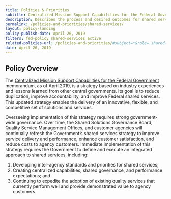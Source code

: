 ```yaml
---
title: Policies & Priorities
subtitle: Centralized Mission Support Capabilities for the Federal Government
description: Describes the process and desired outcomes for shared services.
permalink: /policies-and-priorities/shared-services/
layout: policy-landing
policy-publish-date: April 26, 2019
filters: fed-policy shared-services active
related-policies-url: /policies-and-priorities/#subject=*&role=.shared-services&status=*
date: April 26, 2019
---
```

## Policy Overview ##
The [Centralized Mission Support Capabilities for the Federal Government](https://www.whitehouse.gov/wp-content/uploads/2019/04/M-19-16.pdf) memorandum, as of April 2019, is a strategy based on industry experiences and lessons learned from other central governments. Its goal is to reduce duplication, improve accountability, and improve Federal shared services. This updated strategy enables the delivery of an innovative, flexible, and competitive set of solutions and services.

Overseeing implementation of this strategy requires strong government-wide governance. Over time, the Shared Solutions Governance Board, Quality Service Management Offices, and customer agencies will continually refresh the Government’s shared services strategy to improve service delivery and performance, enhance customer satisfaction, and reduce costs to agency customers. Immediate implementation of this strategy requires the Government to define and execute an integrated approach to shared services, including:

1. Developing inter-agency standards and priorities for shared services;
2. Creating centralized capabilities, shared governance, and performance expectations; and
3. Continuing to expedite the adoption of existing quality services that currently perform
well and provide demonstrated value to agency customers.
&nbsp;
